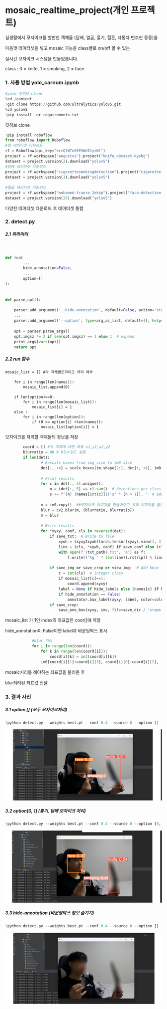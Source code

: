 # mosaic_realtime_project(개인 프로젝트)

실생활에서 모자이크를 할만한 객체들 (담배, 얼굴, 흉기, 혈흔,  자동차 번호판 등등)을

마음껏 데이터셋을 넣고 mosaic 기능을 class별로 on/off 할 수 있는

실시간 모자이크 시스템을 만들었습니다.



class : 0 = knife, 1 = smoking, 2 = face

### 1. 사용 방법 yolo_carnum.ipynb

```python
#yolo 깃허브 clone
%cd /content
!git clone https://github.com/ultralytics/yolov5.git
%cd yolov5
!pip install -qr requirements.txt
```

깃허브 clone

```python
!pip install roboflow
from roboflow import Roboflow
#칼 데이터셋 다운로드
rf = Roboflow(api_key="krcQlWTnG5PUWdI1yzWt")
project = rf.workspace("augustus").project("knife_dataset-kysbg")
dataset = project.version(2).download("yolov5")
#담배 데이터셋 다운로드
project = rf.workspace("cigarettesmokingdetection").project("cigarette-detection-uyqvc")
dataset = project.version(1).download("yolov5")

#얼굴 데이터셋 다운로드
project = rf.workspace("mohamed-traore-2ekkp").project("face-detection-mik1i")
dataset = project.version(20).download("yolov5")
```

다양한 데이터셋 다운로드 후 데이터셋 통합



### 2. detect.py

##### 2.1 파라미터 

```python


def run(
        ...
        hide_annotation=False,
        ...
        option=[]
):


def parse_opt():
    ...
    parser.add_argument('--hide-annotation', default=False, action='store_true', help='hide annotation')#바운딩박스 출력 여부 결정 (False=출력)   
    ...
    parser.add_argument('--option', type=arg_as_list, default=[], help='mosaic object list([]=mosaic all,[-1]=nothing)')#모자이크 옵션 설정
    
    opt = parser.parse_args()
    opt.imgsz *= 2 if len(opt.imgsz) == 1 else 1  # expand
    print_args(vars(opt))
    return opt
```

##### 2.2 run 함수

```
mosaic_list = [] #각 객체별모자이크 처리 여부

    for i in range(len(names)):
        mosaic_list.append(0)
    
    if len(option)==0:
        for i in range(len(mosaic_list)):
            mosaic_list[i] = 1
    else :
        for i in range(len(option)):
            if (0 <= option[i] <len(names)):
                mosaic_list[option[i]] = 1
```

모자이크를 처리할 객체들의 정보를 저장

```py
		coord = [] #각 객체에 대한 좌표 x1,y1,x2,y2
		blurratio = 40 # blur강도 설정
		if len(det):
                # Rescale boxes from img_size to im0 size
                det[:, :4] = scale_boxes(im.shape[2:], det[:, :4], im0.shape).round()

                # Print results
                for c in det[:, 5].unique():
                    n = (det[:, 5] == c).sum()  # detections per class
                    s += f"{n} {names[int(c)]}{'s' * (n > 1)}, "  # add to string

                m = im0.copy()  ##모자이크 이미지를 만들어주기 위해 이미지를 줄이고 키움
                blur = cv2.blur(m, (blurratio, blurratio))
                m = blur

                # Write results
                for *xyxy, conf, cls in reversed(det):
                    if save_txt:  # Write to file
                        xywh = (xyxy2xywh(torch.tensor(xyxy).view(1, 4)) / gn).view(-1).tolist()  # normalized xywh
                        line = (cls, *xywh, conf) if save_conf else (cls, *xywh)  # label format
                        with open(f'{txt_path}.txt', 'a') as f:
                            f.write(('%g ' * len(line)).rstrip() % line + '\n')

                    if save_img or save_crop or view_img:  # Add bbox to image
                        c = int(cls)  # integer class
                        if mosaic_list[c]==1:
                            coord.append(xyxy)
                        label = None if hide_labels else (names[c] if hide_conf else f'{names[c]} {conf:.2f}')
                        if hide_annotation == False:
                            annotator.box_label(xyxy, label, color=colors(c, True))  # 바운딩 박스 표시
                    if save_crop:
                        save_one_box(xyxy, imc, file=save_dir / 'crops' / names[c] / f'{p.stem}.jpg', BGR=True)
```

mosaic_list 가 1인 index의 좌표값만 coor[]에 저장

hide_annotation이 False이면 label과 바운딩박스 표시

```python
            #blur 처리 
            for i in range(len(coord)):
                for k in range(len(coord[i])):
                    coord[i][k] = int(coord[i][k])
                im0[coord[i][1]:coord[i][3], coord[i][0]:coord[i][2], :] = m[coord[i][1]:coord[i][3], coord[i][0]:coord[i][2], :]
```

mosaic처리를 해야하는 좌표값을 불러온 후

blur처리된 좌표값 전달

### 3. 결과 사진

##### 3.1 option [] (모두 모자이크처리)

```python
!python detect.py --weights best.pt --conf 0.4 --source 0 --option []
```

<img src="https://github.com/2Swon/DeepLearing/blob/main/Project/mosaic_realtime/img/option%5B%5D.png">

##### 3.2 option[0, 1] (흉기, 담배 모자이크 처리)

```python
!python detect.py --weights best.pt --conf 0.4 --source 0 --option [0,1]
```
<img src="https://github.com/2Swon/DeepLearing/blob/main/Project/mosaic_realtime/img/option%5B0%2C1%5D.png">


##### 3.3 hide-annotation (바운딩박스 정보 숨기기)

```python
!python detect.py --weights best.pt --conf 0.4 --source 0 --option [] --hide-annotation
```
<img src="https://github.com/2Swon/DeepLearing/blob/main/Project/mosaic_realtime/img/hide-annotation.png">



